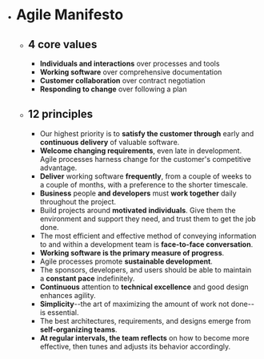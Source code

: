 - # Agile Manifesto
    - ## 4 core values
        - **Individuals and interactions** over processes and tools
        - **Working software** over comprehensive documentation
        - **Customer collaboration** over contract negotiation
        - **Responding to change** over following a plan
    - ## 12 principles
        - Our highest priority is to **satisfy the customer through** early and **continuous delivery** of valuable software.
        - **Welcome changing requirements**, even late in development. Agile processes harness change for the customer's competitive advantage.
        - **Deliver** working software **frequently**, from a couple of weeks to a couple of months, with a preference to the shorter timescale.
        - **Business** people **and developers** must **work together** daily throughout the project.
        - Build projects around **motivated individuals**. Give them the environment and support they need, and trust them to get the job done.
        - The most efficient and effective method of conveying information to and within a development team is **face-to-face conversation**.
        - **Working software is the primary measure of progress**.
        - Agile processes promote **sustainable development**.
        - The sponsors, developers, and users should be able to maintain a **constant pace** indefinitely.
        - **Continuous** attention to **technical excellence** and good design enhances agility.
        - **Simplicity**--the art of maximizing the amount of work not done--is essential.
        - The best architectures, requirements, and designs emerge from **self-organizing teams**.
        - **At regular intervals, the team reflects** on how to become more effective, then tunes and adjusts its behavior accordingly.
